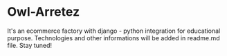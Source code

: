 # Owl-Arretez
It's an ecommerce factory with django - python integration for educational purpose. Technologies and other informations will be added in readme.md file. Stay tuned! 
